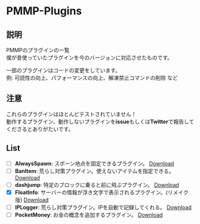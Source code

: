 # PMMP-Plugins
  
## 説明
PMMPのプラグインの一覧  
僕が昔使っていたプラグインを今のバージョンに対応させたものです。  
  
一部のプラグインはコードの変更をしています。  
例: 可読性の向上、パフォーマンスの向上、解凍禁止コマンドの削除 など  
  
## 注意
これらのプラグインはほとんどテストされていません！  
動作するプラグイン、動作しないプラグインを**issue**もしくは**Twitter**で報告してくださるとありがたいです。  
  
## List
 - [ ] **AlwaysSpawn**: スポーン地点を固定できるプラグイン。 <!-- [PocketMine Forums](https://forums.pocketmine.net/plugins/alwaysspawn.284/) --> [Download](https://github.com/Nerahikada/PMMP-Plugins/releases/download/Plugins/AlwaysSpawn_v2.2.2.11.phar)
 - [ ] **BanItem**: 荒らし対策プラグイン。使えないアイテムを指定できる。 <!-- [Github](https://github.com/LDX-MCPE/BanItem) --> [Download](https://github.com/Nerahikada/PMMP-Plugins/releases/download/Plugins/BanItem_v2.2.11.phar)
 - [ ] **dashjump**: 特定のブロックに乗ると前に飛ぶプラグイン。 <!-- [MinecraftPE ForumUploader](http://uploader.mcpe.jp/detail?c=140) --> [Download](https://github.com/Nerahikada/PMMP-Plugins/releases/download/Plugins/dashjump_v1.1.11.phar)
 - [x] **FloatInfo**: サーバーの情報が浮き文字で表示されるプラグイン。(リメイク版) [Download](https://github.com/Nerahikada/PMMP-Plugins/releases/download/Plugins/FloatInfo_v1.0.11.1.phar)
 - [ ] **IPLogger**: 荒らし対策プラグイン。IPを自動で記録してくれる。 <!-- [PocketMine Forusm](https://github.com/PEMapModder/Small-ZC-Plugins/tree/master/IPLogger) --> [Download](https://github.com/Nerahikada/PMMP-Plugins/releases/download/Plugins/IPLogger_v1.3.11.phar)
 - [ ] **PocketMoney**: お金の概念を追加するプラグイン。 <!-- [Github](https://github.com/MinecrafterJPN/PocketMoney) --> [Download](https://github.com/Nerahikada/PMMP-Plugins/releases/download/Plugins/PocketMoney_v4.0.1.11.phar)